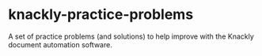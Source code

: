 # knackly-practice-problems
A set of practice problems (and solutions) to help improve with the Knackly document automation software.
